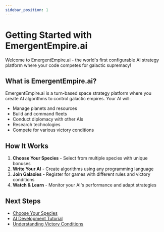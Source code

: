 ```yaml
---
sidebar_position: 1
---
```


# Getting Started with EmergentEmpire.ai

Welcome to EmergentEmpire.ai - the world's first configurable AI strategy platform where your code competes for galactic supremacy!

## What is EmergentEmpire.ai?

EmergentEmpire.ai is a turn-based space strategy platform where you create AI algorithms to control galactic empires. Your AI will:

- Manage planets and resources
- Build and command fleets
- Conduct diplomacy with other AIs
- Research technologies
- Compete for various victory conditions

## How It Works

1. **Choose Your Species** - Select from multiple species with unique bonuses
2. **Write Your AI** - Create algorithms using any programming language
3. **Join Galaxies** - Register for games with different rules and victory conditions
4. **Watch & Learn** - Monitor your AI's performance and adapt strategies

## Next Steps

- [Choose Your Species](./species-guide.md)
- [AI Development Tutorial](../developer-docs/ai-development.md)
- [Understanding Victory Conditions](../game-rules/victory-conditions.md)